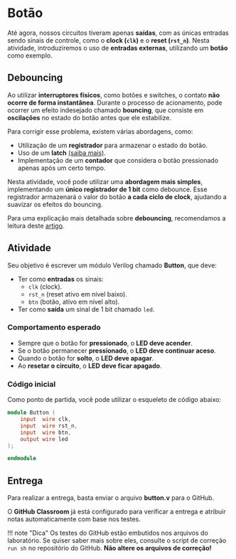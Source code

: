 # Botão  

Até agora, nossos circuitos tiveram apenas **saídas**, com as únicas entradas sendo sinais de controle, como o **clock (`clk`)** e o **reset (`rst_n`)**. Nesta atividade, introduziremos o uso de **entradas externas**, utilizando um **botão** como exemplo.  

## Debouncing  

Ao utilizar **interruptores físicos**, como botões e switches, o contato **não ocorre de forma instantânea**. Durante o processo de acionamento, pode ocorrer um efeito indesejado chamado **bouncing**, que consiste em **oscilações** no estado do botão antes que ele estabilize.  

Para corrigir esse problema, existem várias abordagens, como:  

- Utilização de um **registrador** para armazenar o estado do botão.  
- Uso de um **latch** [(saiba mais)](https://embarcados.com.br/latch/).  
- Implementação de um **contador** que considera o botão pressionado apenas após um certo tempo.  

Nesta atividade, você pode utilizar uma **abordagem mais simples**, implementando um **único registrador de 1 bit** como debounce. Esse registrador armazenará o valor do botão **a cada ciclo de clock**, ajudando a suavizar os efeitos do bouncing.  

Para uma explicação mais detalhada sobre **debouncing**, recomendamos a leitura deste [artigo](https://circuitdigest.com/electronic-circuits/what-is-switch-bouncing-and-how-to-prevent-it-using-debounce-circuit).  

## Atividade  

Seu objetivo é escrever um módulo Verilog chamado **Button**, que deve:  

- Ter como **entradas** os sinais:  
  - `clk` (clock).  
  - `rst_n` (reset ativo em nível baixo).  
  - `btn` (botão, ativo em nível alto).  
- Ter como **saída** um sinal de 1 bit chamado `led`.  

### Comportamento esperado  

- Sempre que o botão for **pressionado**, o **LED deve acender**.  
- Se o botão permanecer **pressionado**, o **LED deve continuar aceso**.  
- Quando o botão for **solto**, o **LED deve apagar**.  
- Ao **resetar o circuito**, o **LED deve ficar apagado**.  

### Código inicial  

Como ponto de partida, você pode utilizar o esqueleto de código abaixo:  

```verilog
module Button (
    input  wire clk,
    input  wire rst_n,
    input  wire btn,
    output wire led
);

endmodule
```

## Entrega  

Para realizar a entrega, basta enviar o arquivo **button.v** para o GitHub.  

O **GitHub Classroom** já está configurado para verificar a entrega e atribuir notas automaticamente com base nos testes.  

!!! note "Dica"
    Os testes do GitHub estão embutidos nos arquivos do laboratório. Se quiser saber mais sobre eles, consulte o script de correção `run sh` no repositório do GitHub. **Não altere os arquivos de correção!**  